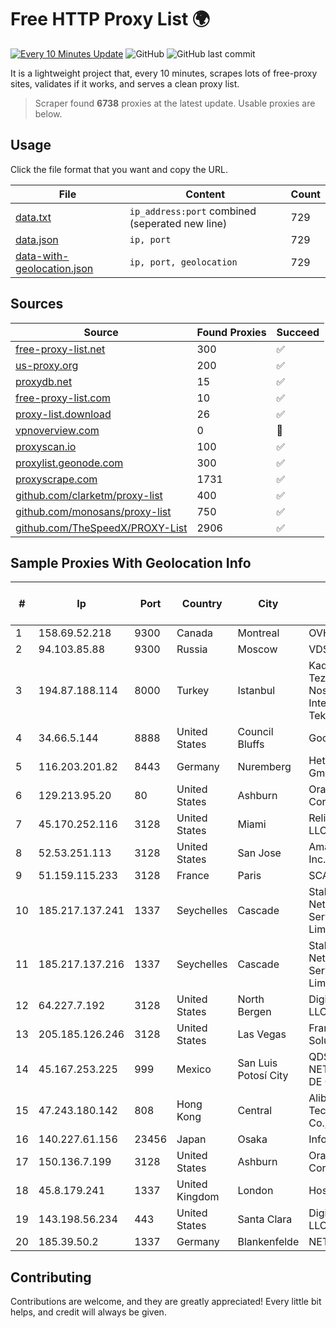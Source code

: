 
# Free HTTP Proxy List 🌍

[![Every 10 Minutes Update](https://github.com/mertguvencli/http-proxy-list/actions/workflows/main.yml/badge.svg?branch=main)](https://github.com/mertguvencli/http-proxy-list/actions/workflows/main.yml)
![GitHub](https://img.shields.io/github/license/mertguvencli/http-proxy-list)
![GitHub last commit](https://img.shields.io/github/last-commit/mertguvencli/http-proxy-list)

It is a lightweight project that, every 10 minutes, scrapes lots of free-proxy sites, validates if it works, and serves a clean proxy list.


> Scraper found **6738** proxies at the latest update. Usable proxies are below.

## Usage

Click the file format that you want and copy the URL.


|File|Content|Count|
|----|-------|-----|
|[data.txt](https://raw.githubusercontent.com/mertguvencli/http-proxy-list/main/proxy-list/data.txt)|`ip_address:port` combined (seperated new line)|729|
|[data.json](https://raw.githubusercontent.com/mertguvencli/http-proxy-list/main/proxy-list/data.json)|`ip, port`|729|
|[data-with-geolocation.json](https://raw.githubusercontent.com/mertguvencli/http-proxy-list/main/proxy-list/data-with-geolocation.json)|`ip, port, geolocation`|729|

## Sources

|Source|Found Proxies|Succeed|
|------|-------------|-------|
|[free-proxy-list.net](https://free-proxy-list.net)|300|✅|
|[us-proxy.org](https://www.us-proxy.org)|200|✅|
|[proxydb.net](http://proxydb.net)|15|✅|
|[free-proxy-list.com](https://free-proxy-list.com/?page=&port=&type%5B%5D=http&type%5B%5D=https&up_time=0&search=Search)|10|✅|
|[proxy-list.download](https://www.proxy-list.download/HTTP)|26|✅|
|[vpnoverview.com](https://vpnoverview.com/privacy/anonymous-browsing/free-proxy-servers)|0|🚫|
|[proxyscan.io](https://www.proxyscan.io)|100|✅|
|[proxylist.geonode.com](https://proxylist.geonode.com/api/proxy-list?limit=300&page=1&sort_by=lastChecked&sort_type=desc&protocols=http,https)|300|✅|
|[proxyscrape.com](https://api.proxyscrape.com/v2/?request=displayproxies&protocol=http&timeout=10000&country=all&ssl=all&anonymity=all)|1731|✅|
|[github.com/clarketm/proxy-list](https://raw.githubusercontent.com/clarketm/proxy-list/master/proxy-list-raw.txt)|400|✅|
|[github.com/monosans/proxy-list](https://raw.githubusercontent.com/monosans/proxy-list/main/proxies/http.txt)|750|✅|
|[github.com/TheSpeedX/PROXY-List](https://raw.githubusercontent.com/TheSpeedX/PROXY-List/master/http.txt)|2906|✅|


## Sample Proxies With Geolocation Info

|#|Ip|Port|Country|City|Internet Service Provider|
|-|--|----|-------|----|-------------------------|
|1|158.69.52.218|9300|Canada|Montreal|OVH SAS|
|2|94.103.85.88|9300|Russia|Moscow|VDSINA|
|3|194.87.188.114|8000|Turkey|Istanbul|Kadir Huseyin Tezcan Nosspeed Internet Teknolojileri|
|4|34.66.5.144|8888|United States|Council Bluffs|Google LLC|
|5|116.203.201.82|8443|Germany|Nuremberg|Hetzner Online GmbH|
|6|129.213.95.20|80|United States|Ashburn|Oracle Corporation|
|7|45.170.252.116|3128|United States|Miami|ReliableSite.Net LLC|
|8|52.53.251.113|3128|United States|San Jose|Amazon.com, Inc.|
|9|51.159.115.233|3128|France|Paris|SCALEWAY|
|10|185.217.137.241|1337|Seychelles|Cascade|Stallion Network Services Limited|
|11|185.217.137.216|1337|Seychelles|Cascade|Stallion Network Services Limited|
|12|64.227.7.192|3128|United States|North Bergen|DigitalOcean, LLC|
|13|205.185.126.246|3128|United States|Las Vegas|FranTech Solutions|
|14|45.167.253.225|999|Mexico|San Luis Potosí City|QDS NETWORKS SA DE CV|
|15|47.243.180.142|808|Hong Kong|Central|Alibaba (US) Technology Co., Ltd.|
|16|140.227.61.156|23456|Japan|Osaka|InfoSphere|
|17|150.136.7.199|3128|United States|Ashburn|Oracle Corporation|
|18|45.8.179.241|1337|United Kingdom|London|Hostland LLC|
|19|143.198.56.234|443|United States|Santa Clara|DigitalOcean, LLC|
|20|185.39.50.2|1337|Germany|Blankenfelde|NETZNUTZ|



## Contributing

Contributions are welcome, and they are greatly appreciated! Every
little bit helps, and credit will always be given.

